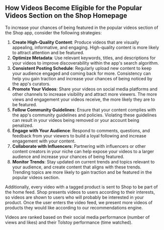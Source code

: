 ## How Videos Become Eligible for the Popular Videos Section on the Shop Homepage

To increase your chances of being featured in the popular videos section of the Shop app, consider the following strategies:

1. **Create High-Quality Content**: Produce videos that are visually appealing, informative, and engaging. High-quality content is more likely to attract attention and be featured.
2. **Optimize Metadata**: Use relevant keywords, titles, and descriptions for your videos to improve discoverability within the app's search algorithm.
3. **Consistent Posting Schedule**: Regularly upload new content to keep your audience engaged and coming back for more. Consistency can help you gain traction and increase your chances of being noticed by the app's curators.
4. **Promote Your Videos**: Share your videos on social media platforms and other channels to increase visibility and attract more viewers. The more views and engagement your videos receive, the more likely they are to be featured.
5. **Follow Community Guidelines**: Ensure that your content complies with the app's community guidelines and policies. Violating these guidelines can result in your videos being removed or your account being penalized.
6. **Engage with Your Audience**: Respond to comments, questions, and feedback from your viewers to build a loyal following and increase engagement with your content.
7. **Collaborate with Influencers**: Partnering with influencers or other content creators in your niche can help expose your videos to a larger audience and increase your chances of being featured.
8. **Monitor Trends**: Stay updated on current trends and topics relevant to your audience, and create content that aligns with these trends. Trending topics are more likely to gain traction and be featured in the popular videos section.

Additionally, every video with a tagged product is sent to Shop to be part of the home feed. Shop presents videos to users according to their interests, so videos are shown to users who will probably be interested in your product. Once the user enters the video feed, we present more videos of products they would like according to our recommendations engine.

Videos are ranked based on their social media performance (number of views and likes) and their Tolstoy performance (time watched).
